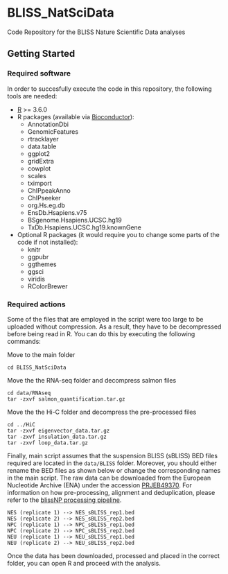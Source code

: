 # BLISS_NatSciData

Code Repository for the BLISS Nature Scientific Data analyses

## Getting Started

### Required software

In order to succesfully execute the code in this repository, the following tools are needed:

- [R](https://www.r-project.org/) >= 3.6.0
- R packages (available via [Bioconductor](https://bioconductor.org/)): 
  - AnnotationDbi
  - GenomicFeatures
  - rtracklayer
  - data.table
  - ggplot2
  - gridExtra
  - cowplot
  - scales
  - tximport
  - ChIPpeakAnno
  - ChIPseeker
  - org.Hs.eg.db
  - EnsDb.Hsapiens.v75
  - BSgenome.Hsapiens.UCSC.hg19
  - TxDb.Hsapiens.UCSC.hg19.knownGene
- Optional R packages (it would require you to change some parts of the code if not installed):
  - knitr
  - ggpubr
  - ggthemes
  - ggsci
  - viridis
  - RColorBrewer

### Required actions

Some of the files that are employed in the script were too large to be uploaded without compression.
As a result, they have to be decompressed before being read in R. You can do this by executing the following commands:

Move to the main folder
```
cd BLISS_NatSciData
```

Move the the RNA-seq folder and decompress salmon files
```
cd data/RNAseq
tar -zxvf salmon_quantification.tar.gz
```

Move the the Hi-C folder and decompress the pre-processed files
```
cd ../HiC
tar -zxvf eigenvector_data.tar.gz
tar -zxvf insulation_data.tar.gz
tar -zxvf loop_data.tar.gz
```

Finally, main script assumes that the suspension BLISS (sBLISS) BED files required are located in the `data/BLISS` folder. Moreover, you should either rename the BED files as shown below or change the corresponding names in the main script. The raw data can be downloaded from the European Nucleotide Archive (ENA) under the accession [PRJEB49370](https://www.ebi.ac.uk/ena/browser/view/PRJEB49370). For information on how pre-processing, alignment and deduplication, please refer to the [blissNP processing pipeline](https://github.com/BiCroLab/blissNP).  

```
NES (replicate 1) --> NES_sBLISS_rep1.bed
NES (replicate 2) --> NES_sBLISS_rep2.bed
NPC (replicate 1) --> NPC_sBLISS_rep1.bed
NPC (replicate 2) --> NPC_sBLISS_rep2.bed
NEU (replicate 1) --> NEU_sBLISS_rep1.bed
NEU (replicate 2) --> NEU_sBLISS_rep2.bed
```

Once the data has been downloaded, processed and placed in the correct folder, you can open R and proceed with the analysis.
